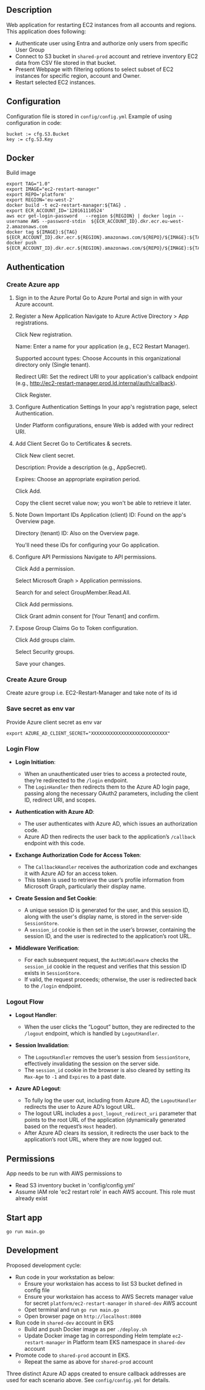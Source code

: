 ## Description

Web application for restarting EC2 instances from all accounts and regions.
This application does following:
* Authenticate user using Entra and authorize only users from specific User Group
* Connect to S3 bucket in  `shared-prod` account and retrieve inventory EC2 data from CSV file stored in that bucket. 
* Present Webpage with filtering options to select subset of EC2 instances for specific region, account and Owner.
* Restart selected EC2 instances.

## Configuration

Configuration file is stored in `config/config.yml`
Example of using configuration in code: 
```
bucket := cfg.S3.Bucket
key := cfg.S3.Key

```

## Docker

Build image

```
export TAG="1.0"
export IMAGE="ec2-restart-manager"
export REPO='platform'
export REGION='eu-west-2'
docker build -t ec2-restart-manager:${TAG} .
export ECR_ACCOUNT_ID='120161110524'
aws ecr get-login-password   --region ${REGION} | docker login --username AWS --password-stdin  ${ECR_ACCOUNT_ID}.dkr.ecr.eu-west-2.amazonaws.com
docker tag ${IMAGE}:${TAG} ${ECR_ACCOUNT_ID}.dkr.ecr.${REGION}.amazonaws.com/${REPO}/${IMAGE}:${TAG}
docker push  ${ECR_ACCOUNT_ID}.dkr.ecr.${REGION}.amazonaws.com/${REPO}/${IMAGE}:${TAG}
```

## Authentication

### Create Azure app

1. Sign in to the Azure Portal
Go to Azure Portal and sign in with your Azure account.

2. Register a New Application
    Navigate to Azure Active Directory > App registrations.

    Click New registration.

    Name: Enter a name for your application (e.g., EC2 Restart Manager).

    Supported account types: Choose Accounts in this organizational directory only (Single tenant).

    Redirect URI: Set the redirect URI to your application's callback endpoint (e.g., http://ec2-restart-manager.prod.ld.internal/auth/callback).

    Click Register.

3. Configure Authentication Settings
    In your app's registration page, select Authentication.

    Under Platform configurations, ensure Web is added with your redirect URI.

4. Add Client Secret
    Go to Certificates & secrets.

    Click New client secret.

    Description: Provide a description (e.g., AppSecret).

    Expires: Choose an appropriate expiration period.

    Click Add.

    Copy the client secret value now; you won't be able to retrieve it later.

5. Note Down Important IDs
    Application (client) ID: Found on the app's Overview page.

    Directory (tenant) ID: Also on the Overview page.

    You'll need these IDs for configuring your Go application.

6. Configure API Permissions
    Navigate to API permissions.

    Click Add a permission.

    Select Microsoft Graph > Application permissions.

    Search for and select GroupMember.Read.All.

    Click Add permissions.

    Click Grant admin consent for [Your Tenant] and confirm.

7. Expose Group Claims
    Go to Token configuration.

    Click Add groups claim.

    Select Security groups.

    Save your changes.

### Create Azure Group

Create azure group i.e. EC2-Restart-Manager and take note of its id

### Save secret as env var

Provide Azure client secret as env var
```
export AZURE_AD_CLIENT_SECRET="XXXXXXXXXXXXXXXXXXXXXXXXXXXX"
```


### **Login Flow**

   - **Login Initiation**:
     - When an unauthenticated user tries to access a protected route, they’re redirected to the `/login` endpoint.
     - The `LoginHandler` then redirects them to the Azure AD login page, passing along the necessary OAuth2 parameters, including the client ID, redirect URI, and scopes.

   - **Authentication with Azure AD**:
     - The user authenticates with Azure AD, which issues an authorization code.
     - Azure AD then redirects the user back to the application’s `/callback` endpoint with this code.

   - **Exchange Authorization Code for Access Token**:
     - The `CallbackHandler` receives the authorization code and exchanges it with Azure AD for an access token.
     - This token is used to retrieve the user’s profile information from Microsoft Graph, particularly their display name.

   - **Create Session and Set Cookie**:
     - A unique session ID is generated for the user, and this session ID, along with the user's display name, is stored in the server-side `SessionStore`.
     - A `session_id` cookie is then set in the user’s browser, containing the session ID, and the user is redirected to the application’s root URL.

   - **Middleware Verification**:
     - For each subsequent request, the `AuthMiddleware` checks the `session_id` cookie in the request and verifies that this session ID exists in `SessionStore`.
     - If valid, the request proceeds; otherwise, the user is redirected back to the `/login` endpoint.

### **Logout Flow**

   - **Logout Handler**:
     - When the user clicks the “Logout” button, they are redirected to the `/logout` endpoint, which is handled by `LogoutHandler`.
   
   - **Session Invalidation**:
     - The `LogoutHandler` removes the user’s session from `SessionStore`, effectively invalidating the session on the server side.
     - The `session_id` cookie in the browser is also cleared by setting its `Max-Age` to `-1` and `Expires` to a past date.

   - **Azure AD Logout**:
     - To fully log the user out, including from Azure AD, the `LogoutHandler` redirects the user to Azure AD’s logout URL.
     - The logout URL includes a `post_logout_redirect_uri` parameter that points to the root URL of the application (dynamically generated based on the request’s `Host` header).
     - After Azure AD clears its session, it redirects the user back to the application’s root URL, where they are now logged out.

## Permissions
App needs to be run with AWS permissions to 
* Read S3 inventory bucket in 'config/config.yml'
* Assume IAM role 'ec2 restart role' in each AWS account. This role must already exist

## Start app
```
go run main.go
```

## Development

Proposed development cycle:
* Run code in your workstation as below:
    * Ensure your workstaion has access to list S3 bucket defined in config file
    * Ensure your workstaion has access to AWS Secrets manager value for secret `platform/ec2-restart-manager` in `shared-dev` AWS account
    * Opet terminal and run  `go run main.go`
    * Open browser page on `http://localhost:8080`  
* Run code in `shared-dev` account in EKS
    * Build and push Docker image as per `./deploy.sh`
    * Update Docker image tag in corresponding Helm template `ec2-restart-manager` in Platform team EKS namespace in `shared-dev` account
* Promote code to `shared-prod` account in EKS.
    * Repeat the same as above for `shared-prod` account

Three distinct Azure AD apps created to ensure callback addresses are used for each scenario above. See `config/config.yml` for details.

